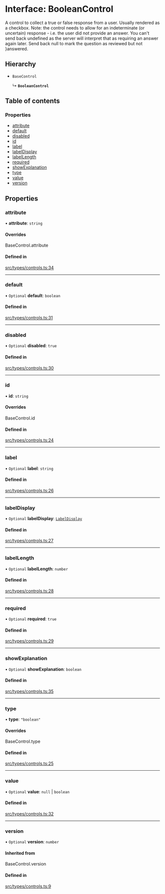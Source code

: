 # Interface: BooleanControl

A control to collect a true or false response from a user. Usually rendered as a checkbox.
Note: the control needs to allow for an indeterminate (or uncertain) response - i.e. the
user did not provide an answer. You can't send back undefined as the server will interpret
that as requiring an answer again later. Send back null to mark the question as reviewed
but not
}answered.

## Hierarchy

- `BaseControl`

  ↳ **`BooleanControl`**

## Table of contents

### Properties

- [attribute](../wiki/BooleanControl#attribute)
- [default](../wiki/BooleanControl#default)
- [disabled](../wiki/BooleanControl#disabled)
- [id](../wiki/BooleanControl#id)
- [label](../wiki/BooleanControl#label)
- [labelDisplay](../wiki/BooleanControl#labeldisplay)
- [labelLength](../wiki/BooleanControl#labellength)
- [required](../wiki/BooleanControl#required)
- [showExplanation](../wiki/BooleanControl#showexplanation)
- [type](../wiki/BooleanControl#type)
- [value](../wiki/BooleanControl#value)
- [version](../wiki/BooleanControl#version)

## Properties

### attribute

• **attribute**: `string`

#### Overrides

BaseControl.attribute

#### Defined in

[src/types/controls.ts:34](https://github.com/decisively-io/interview-sdk/blob/c6fbae0/src/types/controls.ts#L34)

___

### default

• `Optional` **default**: `boolean`

#### Defined in

[src/types/controls.ts:31](https://github.com/decisively-io/interview-sdk/blob/c6fbae0/src/types/controls.ts#L31)

___

### disabled

• `Optional` **disabled**: ``true``

#### Defined in

[src/types/controls.ts:30](https://github.com/decisively-io/interview-sdk/blob/c6fbae0/src/types/controls.ts#L30)

___

### id

• **id**: `string`

#### Overrides

BaseControl.id

#### Defined in

[src/types/controls.ts:24](https://github.com/decisively-io/interview-sdk/blob/c6fbae0/src/types/controls.ts#L24)

___

### label

• `Optional` **label**: `string`

#### Defined in

[src/types/controls.ts:26](https://github.com/decisively-io/interview-sdk/blob/c6fbae0/src/types/controls.ts#L26)

___

### labelDisplay

• `Optional` **labelDisplay**: [`LabelDisplay`](../wiki/Exports#labeldisplay)

#### Defined in

[src/types/controls.ts:27](https://github.com/decisively-io/interview-sdk/blob/c6fbae0/src/types/controls.ts#L27)

___

### labelLength

• `Optional` **labelLength**: `number`

#### Defined in

[src/types/controls.ts:28](https://github.com/decisively-io/interview-sdk/blob/c6fbae0/src/types/controls.ts#L28)

___

### required

• `Optional` **required**: ``true``

#### Defined in

[src/types/controls.ts:29](https://github.com/decisively-io/interview-sdk/blob/c6fbae0/src/types/controls.ts#L29)

___

### showExplanation

• `Optional` **showExplanation**: `boolean`

#### Defined in

[src/types/controls.ts:35](https://github.com/decisively-io/interview-sdk/blob/c6fbae0/src/types/controls.ts#L35)

___

### type

• **type**: ``"boolean"``

#### Overrides

BaseControl.type

#### Defined in

[src/types/controls.ts:25](https://github.com/decisively-io/interview-sdk/blob/c6fbae0/src/types/controls.ts#L25)

___

### value

• `Optional` **value**: ``null`` \| `boolean`

#### Defined in

[src/types/controls.ts:32](https://github.com/decisively-io/interview-sdk/blob/c6fbae0/src/types/controls.ts#L32)

___

### version

• `Optional` **version**: `number`

#### Inherited from

BaseControl.version

#### Defined in

[src/types/controls.ts:9](https://github.com/decisively-io/interview-sdk/blob/c6fbae0/src/types/controls.ts#L9)
